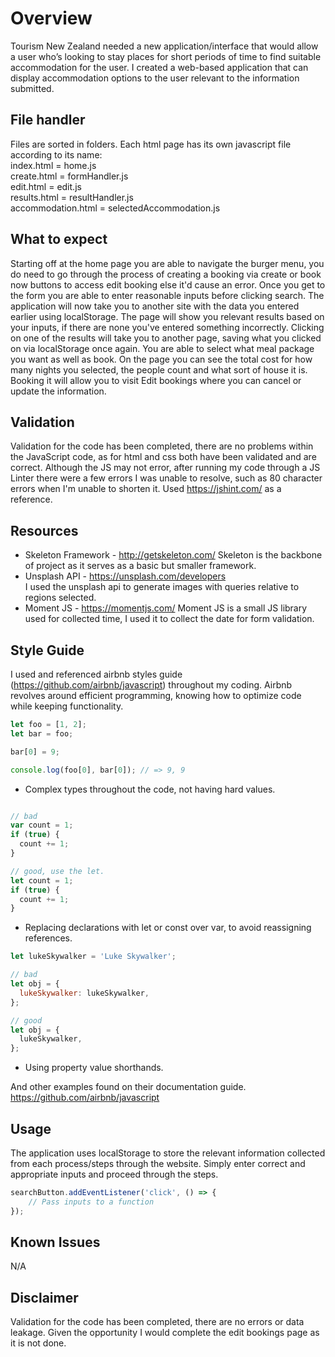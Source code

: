 # Overview
Tourism New Zealand needed a new application/interface that  would allow a user who’s looking to stay places for short periods of time to find suitable accommodation for the user.
I created a web-based application that can display accommodation options to the user relevant to the information submitted.

## File handler
Files are sorted in folders. Each html page has its own javascript file according to its name:  
index.html = home.js  
create.html = formHandler.js  
edit.html = edit.js  
results.html = resultHandler.js  
accommodation.html = selectedAccommodation.js

## What to expect
Starting off at the home page you are able to navigate the burger menu, you do need to go through the process of creating a booking via create or book now buttons to access edit booking else it'd cause an error. Once you get to the form you are able to enter reasonable inputs before clicking search. The application will now take you to another site with the data you entered earlier using localStorage. The page will show you relevant results based on your inputs, if there are none you've entered something incorrectly. Clicking on one of the results will take you to another page, saving what you clicked on via localStorage once again. You are able to select what meal package you want as well as book. On the page you can see the total cost for how many nights you selected, the people count and what sort of house it is. Booking it will allow you to visit Edit bookings where you can cancel or update the information.

## Validation
Validation for the code has been completed, there are no problems within the JavaScript code, as for html and css both have been validated and are correct. Although the JS may not error, after running my code through a JS Linter there were a few errors I was unable to resolve, such as 80 character errors when I'm unable to shorten it. Used https://jshint.com/ as a reference.

## Resources
- Skeleton Framework - http://getskeleton.com/
 Skeleton is the backbone of project as it serves as a basic but smaller framework.
- Unsplash API - https://unsplash.com/developers  
I used the unsplash api to generate images with queries relative to regions selected.
- Moment JS - https://momentjs.com/
Moment JS is a small JS library used for collected time, I used it to collect the date for form validation.

## Style Guide
I used and referenced airbnb styles guide (https://github.com/airbnb/javascript) throughout my coding. Airbnb revolves around efficient programming, knowing how to optimize code while keeping functionality.


```js
let foo = [1, 2];
let bar = foo;

bar[0] = 9;

console.log(foo[0], bar[0]); // => 9, 9
```
- Complex types throughout the code, not having hard values.


```js

// bad
var count = 1;
if (true) {
  count += 1;
}

// good, use the let.
let count = 1;
if (true) {
  count += 1;
}
```
- Replacing declarations with let or const over var, to avoid reassigning references.


```js
let lukeSkywalker = 'Luke Skywalker';

// bad
let obj = {
  lukeSkywalker: lukeSkywalker,
};

// good
let obj = {
  lukeSkywalker,
};
```
- Using property value shorthands.

And other examples found on their documentation guide.
https://github.com/airbnb/javascript

## Usage
The application uses localStorage to store the relevant information collected from each process/steps through the website. Simply enter correct and appropriate inputs and proceed through the steps.  
```js
searchButton.addEventListener('click', () => {
    // Pass inputs to a function
});
```

## Known Issues
N/A

## Disclaimer
Validation for the code has been completed, there are no errors or data leakage.
Given the opportunity I would complete the edit bookings page as it is not done.
